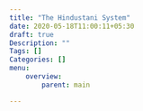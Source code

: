 ```yaml
---
title: "The Hindustani System"
date: 2020-05-18T11:00:11+05:30
draft: true
Description: ""
Tags: []
Categories: []
menu: 
    overview: 
        parent: main

---
```

